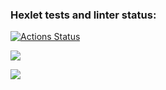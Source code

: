### Hexlet tests and linter status:
[![Actions Status](https://github.com/SemyonSt/frontend-project-lvl2/workflows/hexlet-check/badge.svg)](https://github.com/SemyonSt/frontend-project-lvl2/actions)

<a href="https://codeclimate.com/github/SemyonSt/frontend-project-lvl2/maintainability"><img src="https://api.codeclimate.com/v1/badges/211e83db343ddd400ff7/maintainability" /></a>

<a href="https://codeclimate.com/github/SemyonSt/frontend-project-lvl2/test_coverage"><img src="https://api.codeclimate.com/v1/badges/211e83db343ddd400ff7/test_coverage" /></a>


